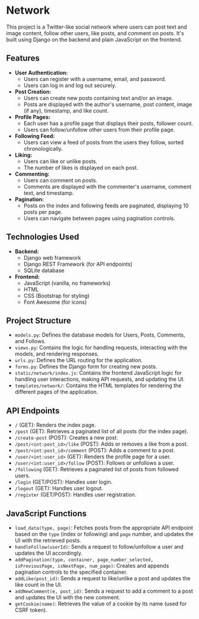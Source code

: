 # Network

This project is a Twitter-like social network where users can post text and image content, follow other users, like posts, and comment on posts. It's built using Django on the backend and plain JavaScript on the frontend.

## Features

-   **User Authentication:**
    -   Users can register with a username, email, and password.
    -   Users can log in and log out securely.
-   **Post Creation:**
    -   Users can create new posts containing text and/or an image.
    -   Posts are displayed with the author's username, post content, image (if any), timestamp, and like count.
-   **Profile Pages:**
    -   Each user has a profile page that displays their posts, follower count.
    -   Users can follow/unfollow other users from their profile page.
-   **Following Feed:**
    -   Users can view a feed of posts from the users they follow, sorted chronologically.
-   **Liking:**
    -   Users can like or unlike posts.
    -   The number of likes is displayed on each post.
-   **Commenting:**
    -   Users can comment on posts.
    -   Comments are displayed with the commenter's username, comment text, and timestamp.
- **Pagination:**
    - Posts on the index and following feeds are paginated, displaying 10 posts per page.
    - Users can navigate between pages using pagination controls.

## Technologies Used

-   **Backend:**
    -   Django web framework
    -   Django REST Framework (for API endpoints)
    -   SQLite database
-   **Frontend:**
    -   JavaScript (vanilla, no frameworks)
    -   HTML
    -   CSS (Bootstrap for styling)
    -   Font Awesome (for icons)

## Project Structure

-   `models.py`: Defines the database models for Users, Posts, Comments, and Follows.
-   `views.py`: Contains the logic for handling requests, interacting with the models, and rendering responses.
-   `urls.py`: Defines the URL routing for the application.
-   `forms.py`: Defines the Django form for creating new posts.
-   `static/network/index.js`: Contains the frontend JavaScript logic for handling user interactions, making API requests, and updating the UI.
-   `templates/network/`: Contains the HTML templates for rendering the different pages of the application.

## API Endpoints

-   `/` (GET): Renders the index page.
-   `/post` (GET): Retrieves a paginated list of all posts (for the index page).
-   `/create-post` (POST): Creates a new post.
-   `/post/<int:post_id>/like` (POST): Adds or removes a like from a post.
-   `/post/<int:post_id>/comment` (POST): Adds a comment to a post.
-   `/user/<int:user_id>` (GET): Renders the profile page for a user.
-   `/user/<int:user_id>/follow` (POST): Follows or unfollows a user.
-   `/following` (GET): Retrieves a paginated list of posts from followed users.
-   `/login` (GET/POST): Handles user login.
-   `/logout` (GET): Handles user logout.
-   `/register` (GET/POST): Handles user registration.

## JavaScript Functions

-   `load_data(type, page)`: Fetches posts from the appropriate API endpoint based on the `type` (index or following) and `page` number, and updates the UI with the retrieved posts.
-   `handleFollow(userId)`: Sends a request to follow/unfollow a user and updates the UI accordingly.
-   `addPagination(type, container, page_number_selected, isPreviousPage, isNextPage, num_page)`: Creates and appends pagination controls to the specified container.
-   `addLike(post_id)`: Sends a request to like/unlike a post and updates the like count in the UI.
-   `addNewComment(e, post_id)`: Sends a request to add a comment to a post and updates the UI with the new comment.
-   `getCookie(name)`: Retrieves the value of a cookie by its name (used for CSRF token).